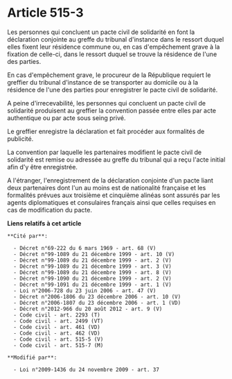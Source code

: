 # Article 515-3

Les personnes qui concluent un pacte civil de solidarité en font la déclaration conjointe au greffe du tribunal d'instance
dans le ressort duquel elles fixent leur résidence commune ou, en cas d'empêchement grave à la fixation de celle-ci, dans le
ressort duquel se trouve la résidence de l'une des parties. 

En cas d'empêchement grave, le procureur de la République requiert le greffier du tribunal d'instance de se transporter au
domicile ou à la résidence de l'une des parties pour enregistrer le pacte civil de solidarité.

A peine d'irrecevabilité, les personnes qui concluent un pacte civil de solidarité produisent au greffier la convention
passée entre elles par acte authentique ou par acte sous seing privé. 

Le greffier enregistre la déclaration et fait procéder aux formalités de publicité. 

La convention par laquelle les partenaires modifient le pacte civil de solidarité est remise ou adressée au greffe du
tribunal qui a reçu l'acte initial afin d'y être enregistrée.

A l'étranger, l'enregistrement de la déclaration conjointe d'un pacte liant deux partenaires dont l'un au moins est de
nationalité française et les formalités prévues aux troisième et cinquième alinéas sont assurés par les agents diplomatiques
et consulaires français ainsi que celles requises en cas de modification du pacte.

**Liens relatifs à cet article**

	**Cité par**:

	  - Décret n°69-222 du 6 mars 1969 - art. 68 (V)
	  - Décret n°99-1089 du 21 décembre 1999 - art. 10 (V)
	  - Décret n°99-1089 du 21 décembre 1999 - art. 2 (V)
	  - Décret n°99-1089 du 21 décembre 1999 - art. 3 (V)
	  - Décret n°99-1089 du 21 décembre 1999 - art. 8 (V)
	  - Décret n°99-1090 du 21 décembre 1999 - art. 2 (V)
	  - Décret n°99-1091 du 21 décembre 1999 - art. 1 (V)
	  - Loi n°2006-728 du 23 juin 2006 - art. 47 (V)
	  - Décret n°2006-1806 du 23 décembre 2006 - art. 10 (V)
	  - Décret n°2006-1807 du 23 décembre 2006 - art. 1 (VD)
	  - Décret n°2012-966 du 20 août 2012 - art. 9 (V)
	  - Code civil - art. 2293 (T)
	  - Code civil - art. 2499 (VT)
	  - Code civil - art. 461 (VD)
	  - Code civil - art. 462 (VD)
	  - Code civil - art. 515-5 (V)
	  - Code civil - art. 515-7 (M)

	**Modifié par**:

	  - Loi n°2009-1436 du 24 novembre 2009 - art. 37
